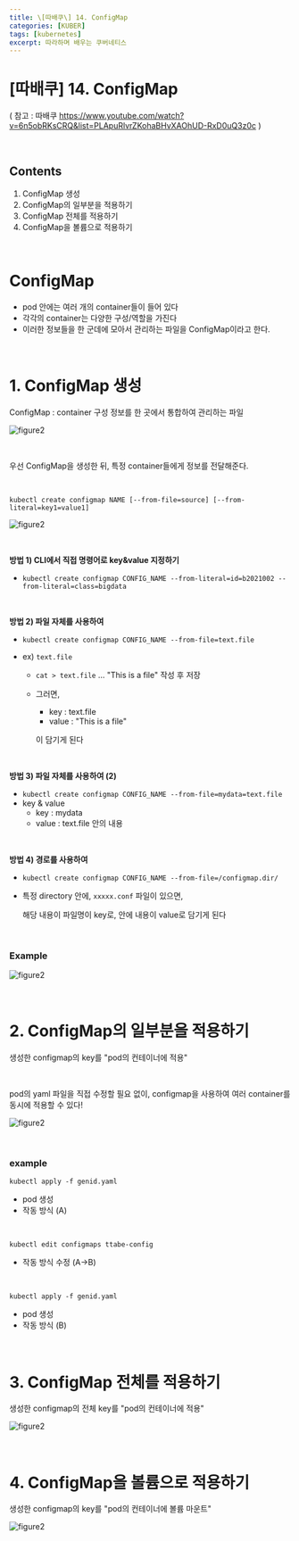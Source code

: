 ```yaml
---
title: \[따배쿠\] 14. ConfigMap
categories: [KUBER]
tags: [kubernetes]
excerpt: 따라하며 배우는 쿠버네티스
---
```


<script src="https://cdn.mathjax.org/mathjax/latest/MathJax.js?config=TeX-AMS-MML_HTMLorMML" type="text/javascript"></script>

# \[따배쿠] 14. ConfigMap

( 참고 : 따배쿠 https://www.youtube.com/watch?v=6n5obRKsCRQ&list=PLApuRlvrZKohaBHvXAOhUD-RxD0uQ3z0c )

<br>

## Contents

1. ConfigMap 생성
2. ConfigMap의 일부분을 적용하기
3. ConfigMap 전체를 적용하기
4. ConfigMap을 볼륨으로 적용하기

<br>

# ConfigMap

- pod 안에는 여러 개의 container들이 들어 있다
- 각각의 container는 다양한 구성/역할을 가진다
- 이러한 정보들을 한 군데에 모아서 관리하는 파일을 ConfigMap이라고 한다.

<br>

# 1. ConfigMap 생성

ConfigMap : container 구성 정보를 한 곳에서 통합하여 관리하는 파일

![figure2](/assets/img/kuber/img64.png)

<br>

우선 ConfigMap을 생성한 뒤, 특정 container들에게 정보를 전달해준다.

<br>

`kubectl create configmap NAME [--from-file=source] [--from-literal=key1=value1]`

![figure2](/assets/img/kuber/img65.png)

<br>

**방법 1) CLI에서 직접 명령어로 key&value 지정하기**

- `kubectl create configmap CONFIG_NAME --from-literal=id=b2021002 --from-literal=class=bigdata`

<br>

**방법 2) 파일 자체를 사용하여**

- `kubectl create configmap CONFIG_NAME --from-file=text.file`

- ex) `text.file`

  - `cat > text.file` ... "This is a file" 작성 후 저장

  - 그러면, 

    - key : text.file
    - value : "This is a file"

    이 담기게 된다

<br>

**방법 3) 파일 자체를 사용하여 (2)**

- `kubectl create configmap CONFIG_NAME --from-file=mydata=text.file`
- key & value
  - key : mydata
  - value : text.file 안의 내용

<br>

**방법 4) 경로를 사용하여**

- `kubectl create configmap CONFIG_NAME --from-file=/configmap.dir/`

- 특정 directory 안에, `xxxxx.conf` 파일이 있으면,

  해당 내용이 파일명이 key로, 안에 내용이 value로 담기게 된다

<br>

### Example

![figure2](/assets/img/kuber/img66.png)

<br>

# 2. ConfigMap의 일부분을 적용하기

생성한 configmap의 key를 "pod의 컨테이너에 적용"

<br>

pod의 yaml 파일을 직접 수정할 필요 없이, configmap을 사용하여 여러 container를 동시에 적용할 수 있다!

![figure2](/assets/img/kuber/img67.png)

<br>

### example

`kubectl apply -f genid.yaml`

- pod 생성
- 작동 방식 (A)

<br>

`kubectl edit configmaps ttabe-config`

- 작동 방식 수정 (A->B)

<br>

`kubectl apply -f genid.yaml`

- pod 생성
- 작동 방식 (B)

<br>

# 3. ConfigMap 전체를 적용하기

생성한 configmap의 전체 key를 "pod의 컨테이너에 적용"

![figure2](/assets/img/kuber/img68.png)

<br>

# 4. ConfigMap을 볼륨으로 적용하기

생성한 configmap의 key를 "pod의 컨테이너에 볼륨 마운트"

![figure2](/assets/img/kuber/img69.png)